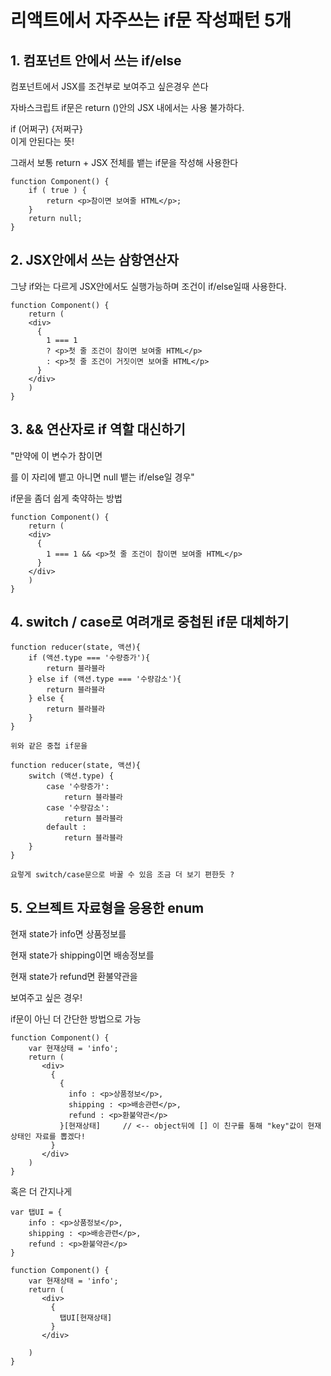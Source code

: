 # 리액트에서 자주쓰는 if문 작성패턴 5개



## 1. 컴포넌트 안에서 쓰는 if/else

컴포넌트에서 JSX를 조건부로 보여주고 싶은경우 쓴다

자바스크립트 if문은 return ()안의 JSX 내에서는 사용 불가하다.

<div> if (어쩌구) {저쩌구} </div> 이게 안된다는 뜻!

그래서 보통 return + JSX 전체를 뱉는 if문을 작성해 사용한다

```react
function Component() {
    if ( true ) {
        return <p>참이면 보여줄 HTML</p>;
    }
    return null;
}
```





## 2. JSX안에서 쓰는 삼항연산자

그냥 if와는 다르게 JSX안에서도 실행가능하며 조건이 if/else일때 사용한다.

```react
function Component() {
    return (
    <div>
      {
      	1 === 1
        ? <p>첫 줄 조건이 참이면 보여줄 HTML</p>
        : <p>첫 줄 조건이 거짓이면 보여줄 HTML</p>
      }
    </div>
    )
}
```



## 3. && 연산자로 if 역할 대신하기

"만약에 이 변수가 참이면 <p></p>를 이 자리에 뱉고 아니면 null 뱉는 if/else일 경우"

if문을 좀더 쉽게 축약하는 방법

```react
function Component() {
    return (
    <div>
      {
      	1 === 1 && <p>첫 줄 조건이 참이면 보여줄 HTML</p>
      }
    </div>
    )
}
```



## 4. switch / case로 여려개로 중첩된 if문 대체하기



```react
function reducer(state, 액션){
    if (액션.type === '수량증가'){
        return 블라블라
    } else if (액션.type === '수량감소'){
        return 블라블라
    } else {
        return 블라블라
    }
}

위와 같은 중첩 if문을
```



```react
function reducer(state, 액션){
    switch (액션.type) {
        case '수량증가':
            return 블라블라
        case '수량감소':
            return 블라블라
        default :
            return 블라블라
    }
}

요렇게 switch/case문으로 바꿀 수 있음 조금 더 보기 편한듯 ?
```



## 5. 오브젝트 자료형을 응용한 enum



현재 state가 info면 상품정보를

현재 state가 shipping이면 배송정보를

현재 state가 refund면 환불약관을

보여주고 싶은 경우!

if문이 아닌 더 간단한 방법으로 가능

```react
function Component() {
    var 현재상태 = 'info';
    return (
       <div>
         {
           {
             info : <p>상품정보</p>,
             shipping : <p>배송관련</p>,
             refund : <p>환불약관</p>
           }[현재상태]     // <-- object뒤에 [] 이 친구를 통해 "key"값이 현재상태인 자료를 뽑겠다!
         } 
       </div>
    )
}
```

혹은 더 간지나게

```react
var 탭UI = {
    info : <p>상품정보</p>,
    shipping : <p>배송관련</p>,
    refund : <p>환불약관</p>
}

function Component() {
    var 현재상태 = 'info';
    return (
       <div>
         {
           탭UI[현재상태]
         } 
       </div>
    
    )
}
```

